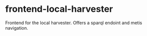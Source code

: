 # frontend-local-harvester

Frontend for the local harvester. Offers a sparql endoint and metis navigation.
